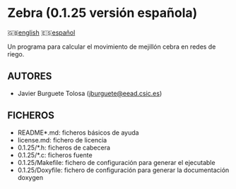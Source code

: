 Zebra (0.1.25 versión española)
==============================

:uk:[english](README.md) :es:[español](README.es.md)

Un programa para calcular el movimiento de mejillón cebra en redes de riego.

AUTORES
-------

* Javier Burguete Tolosa (jburguete@eead.csic.es)

FICHEROS
--------

* README\*.md: ficheros básicos de ayuda
* license.md: fichero de licencia
* 0.1.25/\*.h: ficheros de cabecera
* 0.1.25/\*.c: ficheros fuente
* 0.1.25/Makefile: fichero de configuración para generar el ejecutable
* 0.1.25/Doxyfile: fichero de configuración para generar la documentación doxygen

